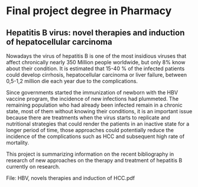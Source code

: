 # Final project degree in Pharmacy

## Hepatitis B virus: novel therapies and induction of hepatocellular carcinoma

Nowadays the virus of hepatitis B is one of the most insidious viruses that affect chronically nearly 350 Million people worldwide, but only 8% know about their condition. It is estimated that 15-40 % of the infected patients could develop cirrhosis, hepatocellular carcinoma or liver failure, between 0,5-1,2 million die each year due to the complications. 

Since governments started the immunization of newborn with the HBV vaccine program, the incidence of new infections had plummeted. The remaining population who had already been infected remain in a chronic state, most of them without knowing their conditions, it is an important issue because there are treatments when the virus starts to replicate and nutritional strategies that could render the patients in an inactive state for a longer period of time, those approaches could potentially reduce the incidence of the complications such as HCC and subsequent high rate of mortality. 

This project is summarizing information on the recent bibliography in research of new approaches on the therapy and treatment of hepatitis B currently on research.

File: HBV, novels therapies and induction of HCC.pdf
